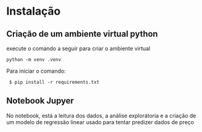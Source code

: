 # Instalação
## Criação de um ambiente virtual python
execute o comando a seguir para criar o ambiente virtual 
  ```
  python -m venv .venv 
  ```
Para iniciar o comando:
  ```
   $ pip install -r requirements.txt
   ```

## Notebook Jupyer

No notebook, está a leitura dos dados, a análise explorátoria e a criação de um modelo de regressão linear usado para tentar predizer dados de preço
